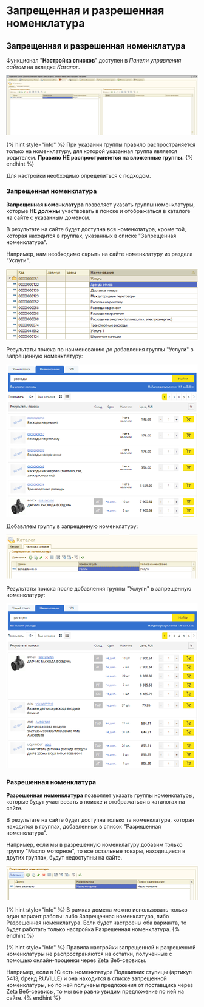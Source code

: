 # Запрещенная и разрешенная номенклатура

## Запрещенная и разрешенная номенклатура

Функционал "**Настройка списков**" доступен в _Панели управления сайтом_ на вкладке _Каталог_.

![](../../.gitbook/assets/image%20%28249%29.png)

{% hint style="info" %}
При указании группы правило распространяется только на номенклатуру, для которой указанная группа является родителем. **Правило НЕ распространяется на вложенные группы.**
{% endhint %}

Для настройки необходимо определиться с подходом.

### Запрещенная номенклатура

**Запрещенная номенклатура** позволяет указать группы номенклатуры, которые **НЕ должны** участвовать в поиске и отображаться в каталоге на сайте с указанным доменом.

В результате на сайте будет доступна вся номенклатура, кроме той, которая находится в группах, указанных в списке "Запрещенная номенклатура".

Например, нам необходимо скрыть на сайте номенклатуру из раздела "Услуги".

![](../../.gitbook/assets/image%20%2839%29.png)

Результаты поиска по наименованию до добавления группы "Услуги" в запрещенную номенклатуру:

![](../../.gitbook/assets/image%20%28196%29.png)

Добавляем группу в запрещенную номенклатуру:

![](../../.gitbook/assets/image%20%2831%29.png)

Результаты поиска после добавления группы "Услуги" в запрещенную номенклатуру:

![](../../.gitbook/assets/image%20%28106%29.png)

### Разрешенная номенклатура

**Разрешенная номенклатура** позволяет указать группы номенклатуры, которые будут участвовать в поиске и отображаться в каталогах на сайте.

В результате на сайте будет доступна только та номенклатура, которая находится в группах, добавленных в список "Разрешенная номенклатура".

Например, если мы в разрешенную номенклатуру добавим только группу "Масло моторное", то все остальные товары, находящиеся в других группах, будут недоступны на сайте.

![](../../.gitbook/assets/image%20%28192%29.png)

{% hint style="info" %}
В рамках домена можно использовать только один вариант работы: либо Запрещенная номенклатура, либо Разрешенная номенклатура. Если будет настроены оба варианта, то будет работать только настройка Разрешенная номенклатура.
{% endhint %}

{% hint style="info" %}
Правила настройки запрещенной и разрешенной номенклатуры не распространяются на остатки, полученные с помощью онлайн-проценки через Zeta Веб-сервисы.

Например, если в 1С есть номенклатура Подшипник ступицы \(артикул 5413, бренд RUVILLE\) и она находится в списке запрещенной номенклатуры, но по ней получены предложения от поставщика через Zeta Веб-сервисы, то мы все равно увидим предложение по ней на сайте.
{% endhint %}



